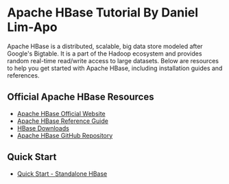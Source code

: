 # Apache HBase Tutorial By Daniel Lim-Apo

Apache HBase is a distributed, scalable, big data store modeled after Google's Bigtable. 
It is a part of the Hadoop ecosystem and provides random real-time read/write access to large datasets. Below are resources to help you get started with Apache HBase, including installation guides and references.

## Official Apache HBase Resources

- [Apache HBase Official Website](https://hbase.apache.org/)
- [Apache HBase Reference Guide](https://hbase.apache.org/book.html)
- [HBase Downloads](https://hbase.apache.org/downloads.html)
- [Apache HBase GitHub Repository](https://github.com/apache/hbase)

## Quick Start

- [Quick Start - Standalone HBase](https://hbase.apache.org/book.html#quickstart)
